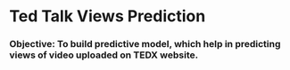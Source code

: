 # Ted Talk Views Prediction
### **Objective**: To build predictive model, which help in predicting views of video uploaded on TEDX website.
